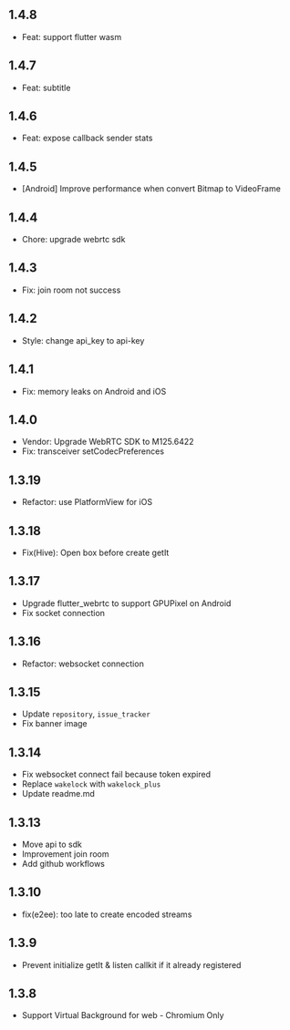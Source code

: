 ## 1.4.8

* Feat: support flutter wasm

## 1.4.7

* Feat: subtitle

## 1.4.6

* Feat: expose callback sender stats

## 1.4.5

* [Android] Improve performance when convert Bitmap to VideoFrame

## 1.4.4

* Chore: upgrade webrtc sdk

## 1.4.3

* Fix: join room not success

## 1.4.2

* Style: change api_key to api-key

## 1.4.1

* Fix: memory leaks on Android and iOS

## 1.4.0

* Vendor: Upgrade WebRTC SDK to M125.6422
* Fix: transceiver setCodecPreferences

## 1.3.19

* Refactor: use PlatformView for iOS

## 1.3.18

* Fix(Hive): Open box before create getIt

## 1.3.17

* Upgrade flutter_webrtc to support GPUPixel on Android
* Fix socket connection

## 1.3.16

* Refactor: websocket connection

## 1.3.15

* Update `repository`, `issue_tracker`
* Fix banner image

## 1.3.14

* Fix websocket connect fail because token expired
* Replace `wakelock` with `wakelock_plus`
* Update readme.md

## 1.3.13

* Move api to sdk
* Improvement join room
* Add github workflows

## 1.3.10

* fix(e2ee): too late to create encoded streams

## 1.3.9

* Prevent initialize getIt & listen callkit if it already registered

## 1.3.8

* Support Virtual Background for web - Chromium Only
